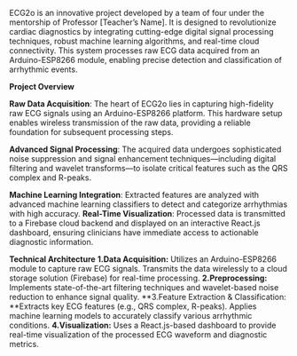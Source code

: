 ECG2o is an innovative project developed by a team of four under the mentorship of Professor [Teacher’s Name]. It is designed to revolutionize cardiac diagnostics by integrating cutting-edge digital signal processing techniques, robust machine learning algorithms, and real-time cloud connectivity. This system processes raw ECG data acquired from an Arduino-ESP8266 module, enabling precise detection and classification of arrhythmic events.


**Project Overview**

**Raw Data Acquisition**: The heart of ECG2o lies in capturing high-fidelity raw ECG signals using an Arduino-ESP8266 platform. This hardware setup enables wireless transmission of the raw data, providing a reliable foundation for subsequent processing steps.

**Advanced Signal Processing**: The acquired data undergoes sophisticated noise suppression and signal enhancement techniques—including digital filtering and wavelet transforms—to isolate critical features such as the QRS complex and R-peaks.

**Machine Learning Integration**: Extracted features are analyzed with advanced machine learning classifiers to detect and categorize arrhythmias with high accuracy.
**Real-Time Visualization**: Processed data is transmitted to a Firebase cloud backend and displayed on an interactive React.js dashboard, ensuring clinicians have immediate access to actionable diagnostic information.


**Technical Architecture**
**1.Data Acquisition:**
Utilizes an Arduino-ESP8266 module to capture raw ECG signals.
Transmits the data wirelessly to a cloud storage solution (Firebase) for real-time processing.
**2.Preprocessing:**
Implements state-of-the-art filtering techniques and wavelet-based noise reduction to enhance signal quality.
**3.Feature Extraction & Classification:
**Extracts key ECG features (e.g., QRS complex, R-peaks).
Applies machine learning models to accurately classify various arrhythmic conditions.
**4.Visualization:**
Uses a React.js-based dashboard to provide real-time visualization of the processed ECG waveform and diagnostic metrics.
